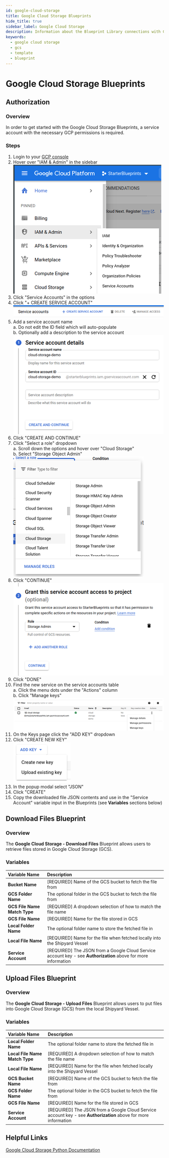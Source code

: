 ```yaml
---
id: google-cloud-storage
title: Google Cloud Storage Blueprints
hide_title: true
sidebar_label: Google Cloud Storage
description: Information about the Blueprint Library connections with Google Cloud Storage.
keywords:
  - google cloud storage
  - gcs
  - template
  - blueprint
---
```


# Google Cloud Storage Blueprints

## Authorization

### Overview

In order to get started with the Google Cloud Storage Blueprints, a service account with the necessary GCP permissions is required.

### Steps

1. Login to your [GCP console](https://console.cloud.google.com/)  
2. Hover over "IAM & Admin" in the sidebar  
	![IAM Service Accounts sidebar](../.gitbook/assets/iam-service-accounts-sidebar-selection.png)  
3. Click "Service Accounts" in the options  
4. Click "+ CREATE SERVICE ACCOUNT"  
	![Create service account button](../.gitbook/assets/create-service-account-button.png)  
5. Add a service account name  
	a. Do not edit the ID field which will auto-populate  
	b. Optionally add a description to the service account  
	![Add service account name](../.gitbook/assets/cloud-storage-service-account-name.png)  
6. Click "CREATE AND CONTINUE"  
7. Click "Select a role" dropdown  
	a. Scroll down the options and hover over "Cloud Storage"  
	b. Select "Storage Object Admin"  
	![Add Cloud Storage role](../.gitbook/assets/cloud-storage-role-cloud-storage-storage-admin-selection.png)  
8. Click "CONTINUE"  
	![Role](../.gitbook/assets/cloud-storage-role-selection.png)  
10. Click "DONE"  
11. Find the new service on the service accounts table  
	a. Click the menu dots under the "Actions" column  
	b. Click "Manage keys"  
	![Service accounts table](../.gitbook/assets/cloud-storage-service-accounts-table-manage-keys-dropdown.png)  
12. On the Keys page click the "ADD KEY" dropdown  
13. Click "CREATE NEW KEY"  
	![Create key dropdown button](../.gitbook/assets/service-account-add-key-button.png)  
14. In the popup modal select "JSON"  
15. Click "CREATE"  
16. Copy the downloaded file JSON contents and use in the "Service Account" variable input in the Blueprints (see **Variables** sections below)  

## Download Files Blueprint

### Overview

The **Google Cloud Storage - Download Files** Blueprint allows users to retrieve files stored in Google Cloud Storage (GCS).

### Variables

| Variable Name | Description |
|:---|:---|
| **Bucket Name** | [REQUIRED] Name of the GCS bucket to fetch the file from |
| **GCS Folder Name** | The optional folder in the GCS bucket to fetch the file from |
| **GCS File Name Match Type** | [REQUIRED] A dropdown selection of how to match the file name |
| **GCS File Name** | [REQUIRED] Name for the file stored in GCS |
| **Local Folder Name** | The optional folder name to store the fetched file in |
| **Local File Name** | [REQUIRED] Name for the file when fetched locally into the Shipyard Vessel |
| **Service Account** | [REQUIRED] The JSON from a Google Cloud Service account key - see **Authorization** above for more information |

## Upload Files Blueprint

### Overview

The **Google Cloud Storage - Upload Files** Blueprint allows users to put files into Google Cloud Storage (GCS) from the local Shipyard Vessel.

### Variables

| Variable Name | Description |
|:---|:---|
| **Local Folder Name** | The optional folder name to store the fetched file in |
| **Local File Name Match Type** | [REQUIRED] A dropdown selection of how to match the file name |
| **Local File Name** | [REQUIRED] Name for the file when fetched locally into the Shipyard Vessel |
| **GCS Bucket Name** | [REQUIRED] Name of the GCS bucket to fetch the file from |
| **GCS Folder Name** | The optional folder in the GCS bucket to fetch the file from |
| **GCS File Name** | [REQUIRED] Name for the file stored in GCS |
| **Service Account** | [REQUIRED] The JSON from a Google Cloud Service account key - see **Authorization** above for more information |

## Helpful Links

[Google Cloud Storage Python Documentation](https://cloud.google.com/storage/docs/reference/libraries#client-libraries-install-python)
